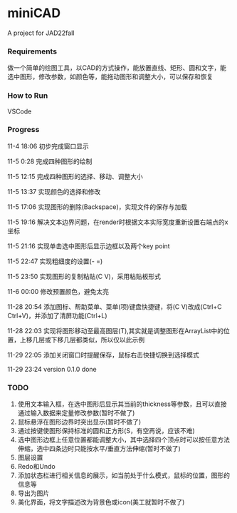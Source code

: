 # miniCAD
A project for JAD22fall
### Requirements
做一个简单的绘图工具，以CAD的方式操作，能放置直线、矩形、圆和文字，能选中图形，修改参数，如颜色等，能拖动图形和调整大小，可以保存和恢复

### How to Run
VSCode

### Progress
11-4 18:06 初步完成窗口显示 

11-5 0:28 完成四种图形的绘制

11-5 12:15 完成四种图形的选择、移动、调整大小

11-5 13:37 实现颜色的选择和修改

11-5 17:06 实现图形的删除(Backspace)，实现文件的保存与加载

11-5 19:16 解决文本边界问题，在render时根据文本实际宽度重新设置右端点的x坐标

11-5 21:16 实现单击选中图形后显示边框以及两个key point

11-5 22:47 实现粗细度的设置(- =)

11-5 23:50 实现图形的复制粘贴(C V)，采用粘贴板形式

11-6 00:00 修改预置颜色，避免太亮

11-28 20:54 添加图标、帮助菜单、菜单(项)键盘快捷键，将(C V)改成(Ctrl+C Ctrl+V)，并添加了清屏功能(Ctrl+L)

11-28 22:03 实现将图形移动至最高图层(T),其实就是调整图形在ArrayList中的位置，上移几层或下移几层都类似，所以仅以此示例

11-29 22:05 添加关闭窗口时提醒保存，鼠标右击快捷切换到选择模式

11-29 23:24 version 0.1.0 done

### TODO
1. 使用文本输入框，在选中图形后显示其当前的thickness等参数，且可以直接通过输入数据来定量修改参数(暂时不做了)
2. 鼠标悬浮在图形边界时突出显示(暂时不做了)
3. 通过按键使图形保持标准的圆和正方形(S，有空再说，应该不难)
4. 选中图形边框上任意位置都能调整大小，其中选择四个顶点时可以按任意方法伸缩，选中四条边时只能按水平/垂直方法伸缩(暂时不做了)
5. 图层设置
6. Redo和Undo
7. 添加状态栏进行相关信息的展示，如当前处于什么模式，鼠标的位置，图形的信息等
8. 导出为图片
9. 美化界面，将文字描述改为背景色或icon(美工就暂时不做了)